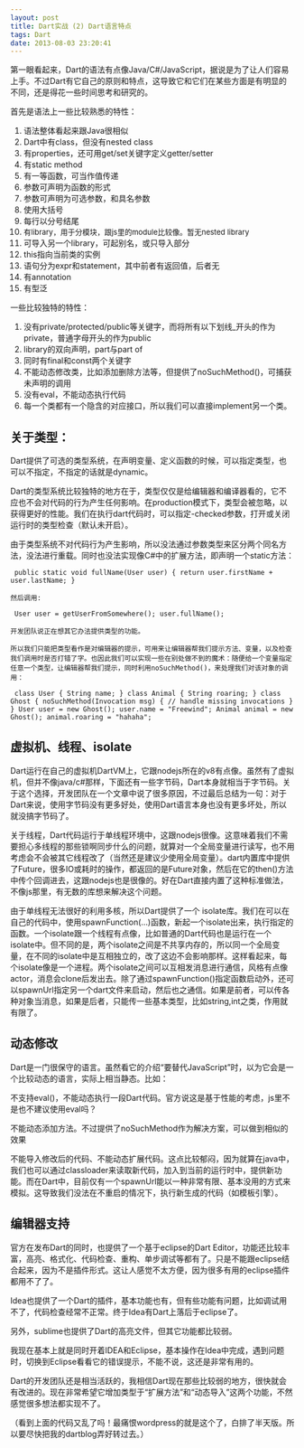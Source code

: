 ```yaml
---
layout: post
title: Dart实战 (2) Dart语言特点
tags: Dart
date: 2013-08-03 23:20:41
---
```


第一眼看起来，Dart的语法有点像Java/C#/JavaScript，据说是为了让人们容易上手。不过Dart有它自己的原则和特点，这导致它和它们在某些方面是有明显的不同，还是得花一些时间思考和研究的。

首先是语法上一些比较熟悉的特性：

1.  语法整体看起来跟Java很相似
2.  Dart中有class，但没有nested class
3.  有properties，还可用get/set关键字定义getter/setter
4.  有static method
5.  有一等函数，可当作值传递
6.  参数可声明为函数的形式
7.  参数可声明为可选参数，和具名参数
8.  使用大括号
9.  每行以分号结尾
10.  <span style="font-size: 13px;">有library，用于分模块，跟js里的module比较像。暂无nested library</span>
11.  可导入另一个library，可起别名，或只导入部分
12.  this指向当前类的实例
13.  语句分为expr和statement，其中前者有返回值，后者无
14.  有annotation
15.  有型泛

一些比较独特的特性：

1.  没有private/protected/public等关键字，而将所有以下划线_开头的作为private，普通字母开头的作为public
2.  library的双向声明，part与part of
3.  同时有final和const两个关键字
4.  不能动态修改类，比如添加删除方法等，但提供了noSuchMethod()，可捕获未声明的调用
5.  没有eval，不能动态执行代码
6.  每一个类都有一个隐含的对应接口，所以我们可以直接implement另一个类。

## 关于类型：

Dart提供了可选的类型系统，在声明变量、定义函数的时候，可以指定类型，也可以不指定，不指定的话就是dynamic。

Dart的类型系统比较独特的地方在于，类型仅仅是给编辑器和编译器看的，它不应也不会对代码的行为产生任何影响。在production模式下，类型会被忽略，以获得更好的性能。我们在执行dart代码时，可以指定-checked参数，打开或关闭运行时的类型检查（默认未开启）。

由于类型系统不对代码行为产生影响，所以没法通过参数类型来区分两个同名方法，没法进行重载。同时也没法实现像C#中的扩展方法，即声明一个static方法：

     public static void fullName(User user) { return user.firstName + user.lastName; } 

    然后调用:

     User user = getUserFromSomewhere(); user.fullName(); 

    开发团队说正在想其它办法提供类型的功能。

    所以我们只能把类型看作是对编辑器的提示，可用来让编辑器帮我们提示方法、变量，以及检查我们调用时是否打错了字。也因此我们可以实现一些在别处做不到的魔术：随便给一个变量指定任意一个类型，让编辑器帮我们提示，同时利用noSuchMethod()，来处理我们对该对象的调用：

     class User { String name; } class Animal { String roaring; } class Ghost { noSuchMethod(Invocation msg) { // handle missing invocations } } User user = new Ghost(); user.name = "Freewind"; Animal animal = new Ghost(); animal.roaring = "hahaha"; 

## 虚拟机、线程、isolate

Dart运行在自己的虚拟机DartVM上，它跟nodejs所在的v8有点像。虽然有了虚拟机，但并不像java/c#那样，下面还有一些字节码，Dart本身就相当于字节码。关于这个选择，开发团队在一个文章中说了很多原因，不过最后总结为一句：对于Dart来说，使用字节码没有更多好处，使用Dart语言本身也没有更多坏处，所以就没搞字节码了。

关于线程，Dart代码运行于单线程环境中，这跟nodejs很像。这意味着我们不需要担心多线程的那些锁啊同步什么的问题，就算对一个全局变量进行读写，也不用考虑会不会被其它线程改了（当然还是建议少使用全局变量）。dart内置库中提供了Future，很多IO或耗时的操作，都返回的是Future对象，然后在它的then()方法中传个回调进去，这跟nodejs也是很像的。好在Dart直接内置了这种标准做法，不像js那里，有无数的库想来解决这个问题。

由于单线程无法很好的利用多核，所以Dart提供了一个 isolate库。我们在可以在自己的代码中，使用spawnFunction(...)函数，新起一个isolate出来，执行指定的函数。一个isolate跟一个线程有点像，比如普通的Dart代码也是运行在一个isolate中。但不同的是，两个isolate之间是不共享内存的，所以同一个全局变量，在不同的isolate中是互相独立的，改了这边不会影响那样。这样看起来，每个isolate像是一个进程。两个isolate之间可以互相发消息进行通信，风格有点像actor，消息会clone后发出去。除了通过spawnFunction()指定函数启动外，还可以spawnUrl指定另一个dart文件来启动，然后也之通信。如果是前者，可以传各种对象当消息，如果是后者，只能传一些基本类型，比如string,int之类，作用就有限了。

## 动态修改

Dart是一门很保守的语言。虽然看它的介绍“要替代JavaScript”时，以为它会是一个比较动态的语言，实际上相当静态。比如：

不支持eval()，不能动态执行一段Dart代码。官方说这是基于性能的考虑，js里不是也不建议使用eval吗？

不能动态添加方法。不过提供了noSuchMethod作为解决方案，可以做到相似的效果

不能导入修改后的代码、不能动态扩展代码。这点比较郁闷，因为就算在java中，我们也可以通过classloader来读取新代码，加入到当前的运行时中，提供新功能。而在Dart中，目前仅有一个spawnUrl能以一种非常有限、基本没用的方式来模拟。这导致我们没法在不重启的情况下，执行新生成的代码（如模板引擎）。

## 编辑器支持

官方在发布Dart的同时，也提供了一个基于eclipse的Dart Editor，功能还比较丰富，高亮、格式化、代码检查、重构、单步调试等都有了。只是不能跟eclipse结合起来，因为不是插件形式。这让人感觉不太方便，因为很多有用的eclipse插件都用不了了。

Idea也提供了一个Dart的插件，基本功能也有，但有些功能有问题，比如调试用不了，代码检查经常不正常。终于Idea有Dart上落后于eclipse了。

另外，sublime也提供了Dart的高亮文件，但其它功能都比较弱。

我现在基本上就是同时开着IDEA和Eclipse，基本操作在Idea中完成，遇到问题时，切换到Eclipse看看它的错误提示，不能不说，这还是非常有用的。

Dart的开发团队还是相当活跃的，我相信Dart现在那些比较弱的地方，很快就会有改进的。现在非常希望它增加类型于“扩展方法”和“动态导入”这两个功能，不然感觉很多想法都实现不了。

（看到上面的代码又乱了吗！最痛恨wordpress的就是这个了，白排了半天版。所以要尽快把我的dartblog弄好转过去。）
